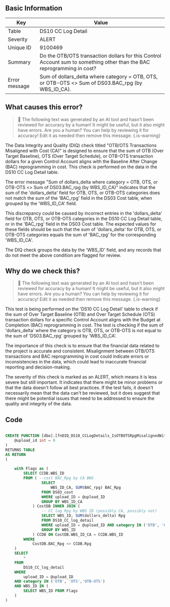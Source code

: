 ## Basic Information
| Key         | Value          |
|-------------|----------------|
| Table       | DS10 CC Log Detail |
| Severity    | ALERT |
| Unique ID   | 9100469   |
| Summary     | Do the OTB/OTS transaction dollars for this Control Account sum to something other than the BAC reprogramming in cost? |
| Error message | Sum of dollars_delta where category = OTB, OTS, or OTB-OTS <> Sum of DS03.BAC_rpg (by WBS_ID_CA). |

## What causes this error?

> :robot: The following text was generated by an AI tool and hasn't been reviewed for accuracy by a human! It might be useful, but it also might have errors. Are you a human? You can help by reviewing it for accuracy! Edit it as needed then remove this message.
{.is-warning}

The Data Integrity and Quality (DIQ) check titled "OTB/OTS Transactions Misaligned with Cost (CA)" is designed to ensure that the sum of OTB (Over Target Baseline), OTS (Over Target Schedule), or OTB-OTS transaction dollars for a given Control Account aligns with the Baseline After Change (BAC) reprogramming in cost. This check is performed on the data in the DS10 CC Log Detail table.

The error message "Sum of dollars_delta where category = OTB, OTS, or OTB-OTS <> Sum of DS03.BAC_rpg (by WBS_ID_CA)" indicates that the sum of the 'dollars_delta' field for OTB, OTS, or OTB-OTS categories does not match the sum of the 'BAC_rpg' field in the DS03 Cost table, when grouped by the 'WBS_ID_CA' field.

This discrepancy could be caused by incorrect entries in the 'dollars_delta' field for OTB, OTS, or OTB-OTS categories in the DS10 CC Log Detail table, or in the 'BAC_rpg' field in the DS03 Cost table. The expected values for these fields should be such that the sum of 'dollars_delta' for OTB, OTS, or OTB-OTS categories equals the sum of 'BAC_rpg' for the corresponding 'WBS_ID_CA'. 

The DIQ check groups the data by the 'WBS_ID' field, and any records that do not meet the above condition are flagged for review.
## Why do we check this?

> :robot: The following text was generated by an AI tool and hasn't been reviewed for accuracy by a human! It might be useful, but it also might have errors. Are you a human? You can help by reviewing it for accuracy! Edit it as needed then remove this message.
{.is-warning}

This test is being performed on the 'DS10 CC Log Detail' table to check if the sum of Over Target Baseline (OTB) and Over Target Schedule (OTS) transaction dollars for a specific Control Account aligns with the Budget at Completion (BAC) reprogramming in cost. The test is checking if the sum of 'dollars_delta' where the category is OTB, OTS, or OTB-OTS is not equal to the sum of 'DS03.BAC_rpg' grouped by 'WBS_ID_CA'.

The importance of this check is to ensure that the financial data related to the project is accurate and consistent. Misalignment between OTB/OTS transactions and BAC reprogramming in cost could indicate errors or inconsistencies in the data, which could lead to inaccurate financial reporting and decision-making. 

The severity of this check is marked as an ALERT, which means it is less severe but still important. It indicates that there might be minor problems or that the data doesn't follow all best practices. If the test fails, it doesn't necessarily mean that the data can't be reviewed, but it does suggest that there might be potential issues that need to be addressed to ensure the quality and integrity of the data.
## Code

```sql

CREATE FUNCTION [dbo].[fnDIQ_DS10_CCLogDetails_IsOTBOTSRpgMisalignedWithDS03CA] (
	@upload_id int = 0
)
RETURNS TABLE
AS RETURN
(
	
	with Flags as (
		SELECT CCDB.WBS_ID
		FROM ( --cost BAC_Rpg by CA BWS
				SELECT 
					WBS_ID_CA, SUM(BAC_rpg) BAC_Rpg
				FROM DS03_cost
				WHERE upload_ID = @upload_ID
				GROUP BY WBS_ID_CA
			) CostDB INNER JOIN (
				-- CC log Rpg by WBS ID (possibly CA, possibly not)
				SELECT WBS_ID, SUM(dollars_delta) Rpg
				FROM DS10_CC_log_detail
				WHERE upload_ID = @upload_ID AND category IN ('OTB', 'OTS','OTB-OTS')
				GROUP BY WBS_ID
			) CCDB ON CostDB.WBS_ID_CA = CCDB.WBS_ID
		WHERE
			CostDB.BAC_Rpg <> CCDB.Rpg
	)
	SELECT 
		*
	FROM 
		DS10_CC_log_detail
	WHERE 
		upload_ID = @upload_ID
	AND category IN ('OTB', 'OTS','OTB-OTS')
	AND WBS_ID IN (
		SELECT WBS_ID FROM Flags
	)
)
```
